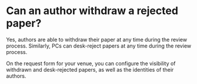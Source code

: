 # Can an author withdraw a rejected paper?

Yes, authors are able to withdraw their paper at any time during the review process. Similarly, PCs can desk-reject papers at any time during the review process.

On the request form for your venue, you can configure the visibility of withdrawn and desk-rejected papers, as well as the identities of their authors.

